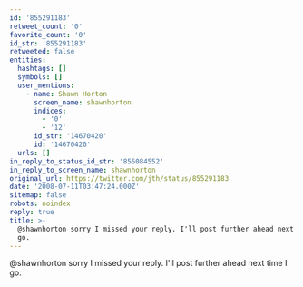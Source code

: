 ```yaml
---
id: '855291183'
retweet_count: '0'
favorite_count: '0'
id_str: '855291183'
retweeted: false
entities:
  hashtags: []
  symbols: []
  user_mentions:
    - name: Shawn Horton
      screen_name: shawnhorton
      indices:
        - '0'
        - '12'
      id_str: '14670420'
      id: '14670420'
  urls: []
in_reply_to_status_id_str: '855084552'
in_reply_to_screen_name: shawnhorton
original_url: https://twitter.com/jth/status/855291183
date: '2008-07-11T03:47:24.000Z'
sitemap: false
robots: noindex
reply: true
title: >-
  @shawnhorton sorry I missed your reply. I'll post further ahead next time I
  go.
---
```


@shawnhorton sorry I missed your reply. I'll post further ahead next time I go.